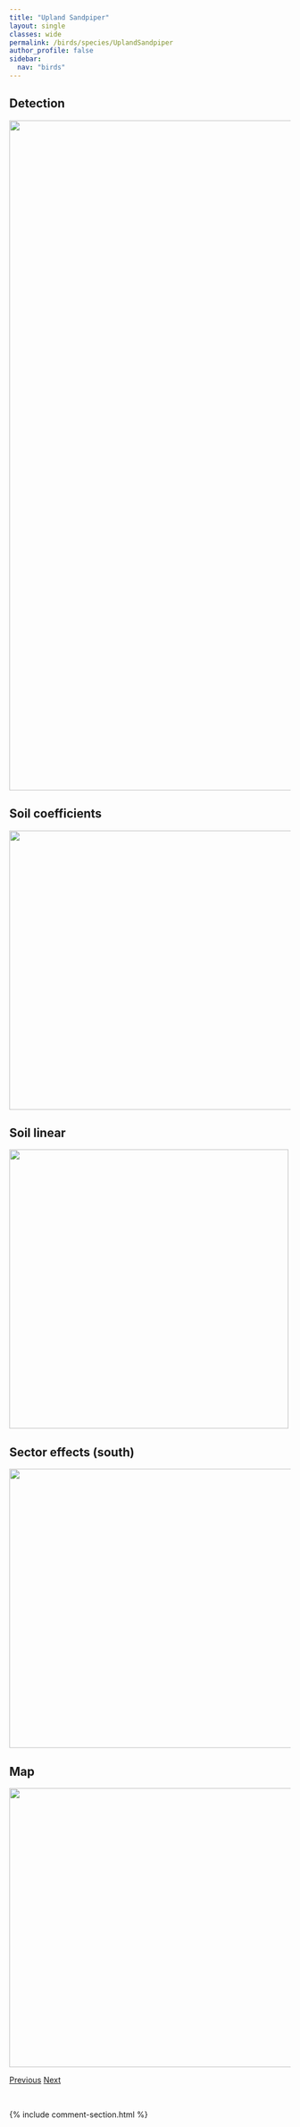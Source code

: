 ```yaml
---
title: "Upland Sandpiper"
layout: single
classes: wide
permalink: /birds/species/UplandSandpiper
author_profile: false
sidebar:
  nav: "birds"
---
```


<h2>Detection</h2>

<a href="https://drive.google.com/uc?export=view&id=1YF7AfjQB604KjBAFva1upl4T4TByBc06">
<img src="https://drive.google.com/uc?export=view&id=1YF7AfjQB604KjBAFva1upl4T4TByBc06" height = "1200" width = "800">
</a>

<h2>Soil coefficients</h2>

<a href="https://drive.google.com/uc?export=view&id=1LhrZgcnRRExbBcAmbCN1IK9fQzmG4UdX">
<img src="https://drive.google.com/uc?export=view&id=1LhrZgcnRRExbBcAmbCN1IK9fQzmG4UdX" height = "500" width = "1000">
</a>

<h2>Soil linear</h2>

<a href="https://drive.google.com/uc?export=view&id=1kkSmJc8Qb1_z8RDTq3VdPHFWTaNVh82i">
<img src="https://drive.google.com/uc?export=view&id=1kkSmJc8Qb1_z8RDTq3VdPHFWTaNVh82i" height = "500" width = "500">
</a>

<h2>Sector effects (south)</h2>

<a href="https://drive.google.com/uc?export=view&id=1ezlMkN2bM36lBRg2QEKJr6vW7PEe7snu">
<img src="https://drive.google.com/uc?export=view&id=1ezlMkN2bM36lBRg2QEKJr6vW7PEe7snu" height = "500" width = "1000">
</a>

<h2>Map</h2>

<a href="https://drive.google.com/uc?export=view&id=1d1egP8rKfXhFckbn-2JnmO7KP2m9f7Eh">
<img src="https://drive.google.com/uc?export=view&id=1d1egP8rKfXhFckbn-2JnmO7KP2m9f7Eh" height = "500" width = "1500">
</a>

<a href="/DevelopmentWebsite/birds/species/TrumpeterSwan" class="pagination--pager" title="Trumpeter Swan">Previous</a> <a href="/DevelopmentWebsite/birds/species/VariedThrush" class="pagination--pager" title="Varied Thrush">Next</a>

<p>&nbsp;</p>

{% include comment-section.html %}

